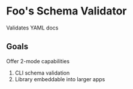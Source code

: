 # Foo's Schema Validator
Validates YAML docs

## Goals
Offer 2-mode capabilities
1. CLI schema validation
2. Library embeddable into larger apps

